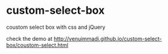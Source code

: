 custom-select-box
=================

coustom select box with css and jQuery


check the demo at http://venuimmadi.github.io/custom-select-box/coustom-select.html
